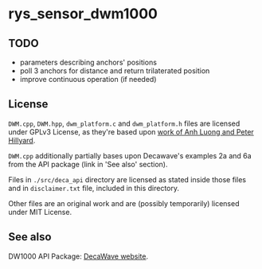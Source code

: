 # rys\_sensor\_dwm1000

## TODO
* parameters describing anchors' positions
* poll 3 anchors for distance and return trilaterated position
* improve continuous operation (if needed)

## License

`DWM.cpp`, `DWM.hpp`, `dwm_platform.c` and `dwm_platform.h` files are licensed under GPLv3 License, as they're based upon [work of Anh Luong and Peter Hillyard](https://github.com/SPAN-UofU/dw1000_bbb).

`DWM.cpp` additionally partially bases upon Decawave's examples 2a and 6a from the API package (link in 'See also' section).

Files in `./src/deca_api` directory are licensed as stated inside those files and in `disclaimer.txt` file, included in this directory.

Other files are an original work and are (possibly temporarily) licensed under MIT License.

## See also

DW1000 API Package: [DecaWave website](https://www.decawave.com/support/software).
